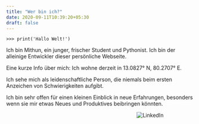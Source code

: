 ```yaml
---
title: "Wer bin ich?"
date: 2020-09-11T10:39:20+05:30
draft: false
---
```


`>>> print('Hallo Welt!')`  

Ich bin Mithun, ein junger, frischer Student und Pythonist. Ich bin der alleinige Entwickler dieser persönliche Webseite.
  

Eine kurze Info über mich: Ich wohne derzeit in 13.0827° N, 80.2707° E.


Ich sehe mich als leidenschaftliche Person, die niemals beim ersten Anzeichen von Schwierigkeiten aufgibt.

Ich bin sehr offen für einen kleinen Einblick in neue Erfahrungen, besonders wenn sie mir etwas Neues und Produktives beibringen könnten.  


&nbsp;&nbsp;&nbsp;&nbsp;&nbsp;&nbsp;&nbsp;&nbsp;&nbsp;&nbsp;&nbsp;&nbsp;&nbsp;&nbsp;&nbsp;&nbsp;&nbsp;&nbsp;&nbsp;&nbsp;&nbsp;&nbsp;&nbsp;&nbsp;&nbsp;&nbsp;&nbsp;&nbsp;&nbsp;&nbsp;&nbsp;&nbsp;&nbsp;&nbsp;&nbsp;&nbsp;&nbsp;&nbsp;&nbsp;&nbsp;&nbsp;&nbsp;&nbsp;&nbsp;&nbsp;&nbsp;&nbsp;&nbsp;&nbsp;&nbsp;&nbsp;&nbsp;&nbsp;&nbsp;&nbsp;&nbsp;&nbsp;&nbsp;&nbsp;&nbsp;&nbsp;&nbsp;&nbsp;&nbsp;&nbsp;&nbsp;&nbsp;&nbsp;&nbsp;&nbsp;&nbsp;&nbsp;&nbsp;&nbsp;&nbsp;&nbsp;&nbsp;&nbsp;&nbsp;&nbsp;&nbsp;&nbsp;&nbsp;&nbsp;&nbsp;&nbsp;&nbsp;&nbsp;&nbsp;![LinkedIn](/img/qr-code-linkedin-de.png)

